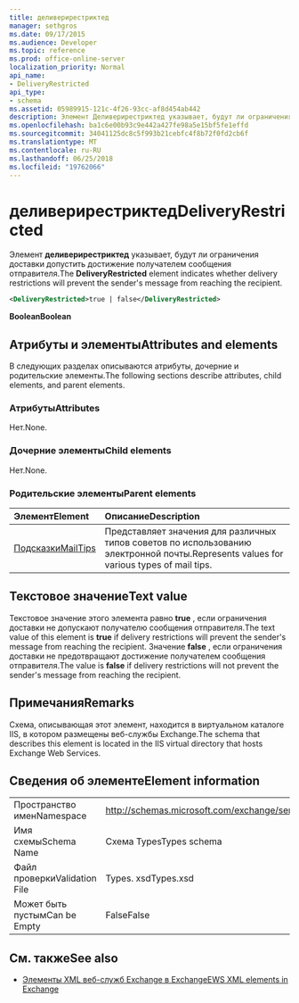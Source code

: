 ```yaml
---
title: деливерирестриктед
manager: sethgros
ms.date: 09/17/2015
ms.audience: Developer
ms.topic: reference
ms.prod: office-online-server
localization_priority: Normal
api_name:
- DeliveryRestricted
api_type:
- schema
ms.assetid: 05989915-121c-4f26-93cc-af8d454ab442
description: Элемент Деливерирестриктед указывает, будут ли ограничения доставки допустить достижение получателем сообщения отправителя.
ms.openlocfilehash: ba1c6e00b93c9e442a427fe98a5e15bf5fe1effd
ms.sourcegitcommit: 34041125dc8c5f993b21cebfc4f8b72f0fd2cb6f
ms.translationtype: MT
ms.contentlocale: ru-RU
ms.lasthandoff: 06/25/2018
ms.locfileid: "19762066"
---
```

# <a name="deliveryrestricted"></a><span data-ttu-id="99472-103">деливерирестриктед</span><span class="sxs-lookup"><span data-stu-id="99472-103">DeliveryRestricted</span></span>

<span data-ttu-id="99472-104">Элемент **деливерирестриктед** указывает, будут ли ограничения доставки допустить достижение получателем сообщения отправителя.</span><span class="sxs-lookup"><span data-stu-id="99472-104">The **DeliveryRestricted** element indicates whether delivery restrictions will prevent the sender's message from reaching the recipient.</span></span> 
  
```XML
<DeliveryRestricted>true | false</DeliveryRestricted>
```

 <span data-ttu-id="99472-105">**Boolean**</span><span class="sxs-lookup"><span data-stu-id="99472-105">**Boolean**</span></span>
## <a name="attributes-and-elements"></a><span data-ttu-id="99472-106">Атрибуты и элементы</span><span class="sxs-lookup"><span data-stu-id="99472-106">Attributes and elements</span></span>

<span data-ttu-id="99472-107">В следующих разделах описываются атрибуты, дочерние и родительские элементы.</span><span class="sxs-lookup"><span data-stu-id="99472-107">The following sections describe attributes, child elements, and parent elements.</span></span>
  
### <a name="attributes"></a><span data-ttu-id="99472-108">Атрибуты</span><span class="sxs-lookup"><span data-stu-id="99472-108">Attributes</span></span>

<span data-ttu-id="99472-109">Нет.</span><span class="sxs-lookup"><span data-stu-id="99472-109">None.</span></span>
  
### <a name="child-elements"></a><span data-ttu-id="99472-110">Дочерние элементы</span><span class="sxs-lookup"><span data-stu-id="99472-110">Child elements</span></span>

<span data-ttu-id="99472-111">Нет.</span><span class="sxs-lookup"><span data-stu-id="99472-111">None.</span></span>
  
### <a name="parent-elements"></a><span data-ttu-id="99472-112">Родительские элементы</span><span class="sxs-lookup"><span data-stu-id="99472-112">Parent elements</span></span>

|<span data-ttu-id="99472-113">**Элемент**</span><span class="sxs-lookup"><span data-stu-id="99472-113">**Element**</span></span>|<span data-ttu-id="99472-114">**Описание**</span><span class="sxs-lookup"><span data-stu-id="99472-114">**Description**</span></span>|
|:-----|:-----|
|[<span data-ttu-id="99472-115">Подсказки</span><span class="sxs-lookup"><span data-stu-id="99472-115">MailTips</span></span>](mailtips.md) <br/> |<span data-ttu-id="99472-116">Представляет значения для различных типов советов по использованию электронной почты.</span><span class="sxs-lookup"><span data-stu-id="99472-116">Represents values for various types of mail tips.</span></span>  <br/> |
   
## <a name="text-value"></a><span data-ttu-id="99472-117">Текстовое значение</span><span class="sxs-lookup"><span data-stu-id="99472-117">Text value</span></span>

<span data-ttu-id="99472-118">Текстовое значение этого элемента равно **true** , если ограничения доставки не допускают получателю сообщения отправителя.</span><span class="sxs-lookup"><span data-stu-id="99472-118">The text value of this element is **true** if delivery restrictions will prevent the sender's message from reaching the recipient.</span></span> <span data-ttu-id="99472-119">Значение **false** , если ограничения доставки не предотвращают достижение получателем сообщения отправителя.</span><span class="sxs-lookup"><span data-stu-id="99472-119">The value is **false** if delivery restrictions will not prevent the sender's message from reaching the recipient.</span></span> 
  
## <a name="remarks"></a><span data-ttu-id="99472-120">Примечания</span><span class="sxs-lookup"><span data-stu-id="99472-120">Remarks</span></span>

<span data-ttu-id="99472-121">Схема, описывающая этот элемент, находится в виртуальном каталоге IIS, в котором размещены веб-службы Exchange.</span><span class="sxs-lookup"><span data-stu-id="99472-121">The schema that describes this element is located in the IIS virtual directory that hosts Exchange Web Services.</span></span>
  
## <a name="element-information"></a><span data-ttu-id="99472-122">Сведения об элементе</span><span class="sxs-lookup"><span data-stu-id="99472-122">Element information</span></span>

|||
|:-----|:-----|
|<span data-ttu-id="99472-123">Пространство имен</span><span class="sxs-lookup"><span data-stu-id="99472-123">Namespace</span></span>  <br/> |http://schemas.microsoft.com/exchange/services/2006/types  <br/> |
|<span data-ttu-id="99472-124">Имя схемы</span><span class="sxs-lookup"><span data-stu-id="99472-124">Schema Name</span></span>  <br/> |<span data-ttu-id="99472-125">Схема Types</span><span class="sxs-lookup"><span data-stu-id="99472-125">Types schema</span></span>  <br/> |
|<span data-ttu-id="99472-126">Файл проверки</span><span class="sxs-lookup"><span data-stu-id="99472-126">Validation File</span></span>  <br/> |<span data-ttu-id="99472-127">Types. xsd</span><span class="sxs-lookup"><span data-stu-id="99472-127">Types.xsd</span></span>  <br/> |
|<span data-ttu-id="99472-128">Может быть пустым</span><span class="sxs-lookup"><span data-stu-id="99472-128">Can be Empty</span></span>  <br/> |<span data-ttu-id="99472-129">False</span><span class="sxs-lookup"><span data-stu-id="99472-129">False</span></span>  <br/> |
   
## <a name="see-also"></a><span data-ttu-id="99472-130">См. также</span><span class="sxs-lookup"><span data-stu-id="99472-130">See also</span></span>

- [<span data-ttu-id="99472-131">Элементы XML веб-служб Exchange в Exchange</span><span class="sxs-lookup"><span data-stu-id="99472-131">EWS XML elements in Exchange</span></span>](ews-xml-elements-in-exchange.md)

